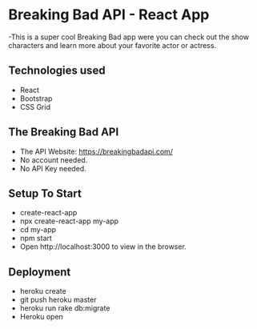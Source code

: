 # Breaking Bad API  -  React App

-This is a super cool Breaking Bad app were you can check out the show characters and learn more about your favorite actor or actress.

## Technologies used
- React
- Bootstrap 
- CSS Grid

## The Breaking Bad API
- The API Website: https://breakingbadapi.com/
- No account needed.
- No API Key needed.

## Setup To Start
- create-react-app
- npx create-react-app my-app
- cd my-app
- npm start
- Open http://localhost:3000 to view in the browser.

## Deployment
- heroku create
- git push heroku master
- heroku run rake db:migrate
- Heroku open


